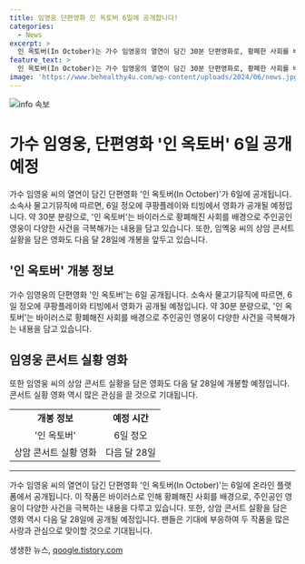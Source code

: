 ```yaml
---
title: 임영웅 단편영화 인 옥토버 6일에 공개합니다!
categories:
  - News
excerpt: >
  인 옥토버(In October)는 가수 임영웅의 열연이 담긴 30분 단편영화로, 황폐한 사회를 배경으로 주인공이 다양한 사건을 극복하는 이야기를 담고 있습니다. 이 영화는 6일 정오에 쿠팡플레이와 티빙에서 공개될 예정이며, 임영웅의 상암 콘서트 실황을 담은 영화도 다음 달 28일에 개봉될 예정입니다.
feature_text: >
  인 옥토버(In October)는 가수 임영웅의 열연이 담긴 30분 단편영화로, 황폐한 사회를 배경으로 주인공이 다양한 사건을 극복하는 이야기를 담고 있습니다. 이 영화는 6일 정오에 쿠팡플레이와 티빙에서 공개될 예정이며, 임영웅의 상암 콘서트 실황을 담은 영화도 다음 달 28일에 개봉될 예정입니다.
image: 'https://www.behealthy4u.com/wp-content/uploads/2024/06/news.jpg'
---
```


<p><img src="https://www.behealthy4u.com/wp-content/uploads/2024/06/news.jpg" alt="info 속보" /></p>

<h1>가수 임영웅, 단편영화 '인 옥토버' 6일 공개 예정</h1>

<p data-ke-size="size16">가수 임영웅 씨의 열연이 담긴 단편영화 '인 옥토버(In October)'가 6일에 공개됩니다. 소속사 물고기뮤직에 따르면, 6일 정오에 쿠팡플레이와 티빙에서 영화가 공개될 예정입니다. 약 30분 분량으로, '인 옥토버'는 바이러스로 황폐해진 사회를 배경으로 주인공인 영웅이 다양한 사건을 극복해가는 내용을 담고 있습니다. 또한, 임옉웅 씨의 상암 콘서트 실황을 담은 영화도 다음 달 28일에 개봉을 앞두고 있습니다.</p>

<h2 data-ke-size="size26">'인 옥토버' 개봉 정보</h2>

<p data-ke-size="size16">가수 임영웅의 단편영화 '인 옥토버'는 6일 공개됩니다. 소속사 물고기뮤직에 따르면, 6일 정오에 쿠팡플레이와 티빙에서 영화가 공개될 예정입니다. 약 30분 분량으로, '인 옥토버'는 바이러스로 황폐해진 사회를 배경으로 주인공인 영웅이 다양한 사건을 극복해가는 내용을 담고 있습니다.</p>

<h2 data-ke-size="size26">임영웅 콘서트 실황 영화</h2>

<p data-ke-size="size16">또한 임영웅 씨의 상암 콘서트 실황을 담은 영화도 다음 달 28일에 개봉할 예정입니다. 콘서트 실황 영화 역시 많은 관심을 끌 것으로 기대됩니다.</p>

<table>
  <tr>
    <td style="text-align: center; height: 17px;"><b>개봉 정보</b></td>
    <td style="text-align: center; height: 17px;"><b>예정 시간</b></td>
  </tr>
  <tr>
    <td style="text-align: center; height: 17px;">'인 옥토버'</td>
    <td style="text-align: center; height: 17px;">6일 정오</td>
  </tr>
  <tr>
    <td style="text-align: center; height: 17px;">상암 콘서트 실황 영화</td>
    <td style="text-align: center; height: 17px;">다음 달 28일</td>
  </tr>
</table>

<hr>

<p data-ke-size="size16">가수 임영웅 씨의 열연이 담긴 단편영화 '인 옥토버(In October)'는 6일에 온라인 플랫폼에서 공개됩니다. 이 작품은 바이러스로 인해 황폐해진 사회를 배경으로, 주인공인 영웅이 다양한 사건을 극복하는 내용을 다루고 있습니다. 또한, 상암 콘서트 실황을 담은 영화 역시 다음 달 28일에 공개될 예정입니다. 팬들은 기대에 부응하여 두 작품을 많은 사랑과 관심으로 맞이할 것으로 기대됩니다.</p>
생생한 뉴스, <a href="https://qoogle.tistory.com" rel="dofollow">qoogle.tistory.com</a>


